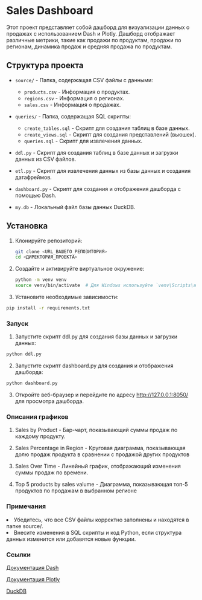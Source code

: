 # Sales Dashboard

Этот проект представляет собой дашборд для визуализации данных о продажах с использованием Dash и Plotly. Дашборд отображает различные метрики, такие как продажи по продуктам, продажи по регионам, динамика продаж и средняя продажа по продуктам.

## Структура проекта

- `source/` - Папка, содержащая CSV файлы с данными:
  - `products.csv` - Информация о продуктах.
  - `regions.csv` - Информация о регионах.
  - `sales.csv` - Информация о продажах.

- `queries/` - Папка, содержащая SQL скрипты:
  - `create_tables.sql` - Скрипт для создания таблиц в базе данных.
  - `create_views.sql` - Скрипт для создания представлений (вьюшек).
  - `queries.sql` - Скрипт для извлечения данных.

- `ddl.py` - Скрипт для создания таблиц в базе данных и загрузки данных из CSV файлов.

- `etl.py` - Скрипт для извлечения данных из базы данных и создания датафреймов.

- `dashboard.py` - Скрипт для создания и отображения дашборда с помощью Dash.

- `my.db` - Локальный файл базы данных DuckDB.

## Установка

1. Клонируйте репозиторий:
   ```bash
   git clone <URL_ВАШЕГО_РЕПОЗИТОРИЯ>
   cd <ДИРЕКТОРИЯ_ПРОЕКТА>

2. Создайте и активируйте виртуальное окружение:
   ```bash 
   python -m venv venv
   source venv/bin/activate  # Для Windows используйте `venv\Scripts\activate`

 3. Установите необходимые зависимости:
   ```bash
   pip install -r requirements.txt
   ```

### Запуск

1. Запустите скрипт ddl.py для создания базы данных и загрузки данных:
  ```bash
  python ddl.py
  ```

2. Запустите скрипт dashboard.py для создания и отображения дашборда:
  ```bash
  python dashboard.py
  ```

3. Откройте веб-браузер и перейдите по адресу http://127.0.0.1:8050/ для просмотра дашборда.


### Описания графиков

1. Sales by Product - Бар-чарт, показывающий суммы продаж по каждому продукту.

2. Sales Percentage in Region - Круговая диаграмма, показывающая долю продаж продукта в сравнении с продажой других продуктов

3. Sales Over Time - Линейный график, отображающий изменения суммы продаж по времени.

4. Top 5 products by sales valume - Диаграмма, показывающая топ-5 продуктов по продажам в выбранном регионе

### Примечания 

<li>Убедитесь, что все CSV файлы корректно заполнены и находятся в папке source/.</li>
<li>Внесите изменения в SQL скрипты и код Python, если структура данных изменится или добавятся новые функции.</li>

### Ссылки 
[Документация Dash](https://dash.plotly.com/)

[Документация Plotly](https://plotly.com/python/)

[DuckDB](https://duckdb.org/docs/)

